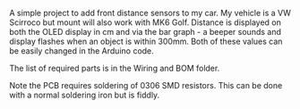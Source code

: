 A simple project to add front distance sensors to my car.  My vehicle is a VW Scirroco but mount will also work with MK6 Golf.  Distance is displayed on both the OLED display in cm and via the bar graph - a beeper sounds and display flashes when an object is within 300mm.  Both of these values can be easily changed in the Arduino code.

The list of required parts is in the Wiring and BOM folder.

Note the PCB requires soldering of 0306 SMD resistors.  This can be done with a normal soldering iron but is fiddly.
